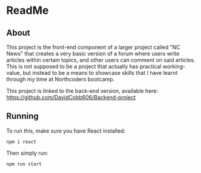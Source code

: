 # ReadMe

## About

This project is the front-end component of a larger project called "NC News" that creates a very basic version of a forum where users write articles within certain topics, and other users can comment on said articles. This is not supposed to be a project that actually has practical working-value, but instead to be a means to showcase skills that I have learnt through my time at Northcoders bootcamp.

This project is linked to the back-end version, available here: https://github.com/DavidCobb606/Backend-project

## Running

To run this, make sure you have React installed:

```npm i react```

Then simply run:

```npm run start```

